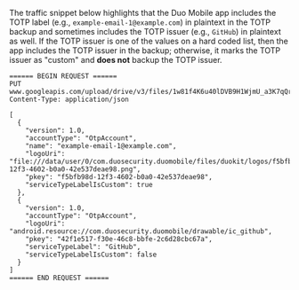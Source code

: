 The traffic snippet below highlights that the Duo Mobile app includes the TOTP
label (e.g., `example-email-1@example.com`) in plaintext in the TOTP backup and
sometimes includes the TOTP issuer (e.g., `GitHub`) in plaintext as well. If the
TOTP issuer is one of the values on a hard coded list, then the app includes the
TOTP issuer in the backup; otherwise, it marks the TOTP issuer as "custom" and
**does not** backup the TOTP issuer.

```
====== BEGIN REQUEST ======
PUT www.googleapis.com/upload/drive/v3/files/1w81f4K6u40lDVB9H1WjmU_a3K7qQrVByivXmA53djAHgXwXO0g?
Content-Type: application/json

[
  {
    "version": 1.0,
    "accountType": "OtpAccount",
    "name": "example-email-1@example.com",
    "logoUri": "file:///data/user/0/com.duosecurity.duomobile/files/duokit/logos/f5bfb98d-12f3-4602-b0a0-42e537deae98.png",
    "pkey": "f5bfb98d-12f3-4602-b0a0-42e537deae98",
    "serviceTypeLabelIsCustom": true
  },
  {
    "version": 1.0,
    "accountType": "OtpAccount",
    "logoUri": "android.resource://com.duosecurity.duomobile/drawable/ic_github",
    "pkey": "42f1e517-f30e-46c8-bbfe-2c6d28cbc67a",
    "serviceTypeLabel": "GitHub",
    "serviceTypeLabelIsCustom": false
  }
]
====== END REQUEST ======
```
